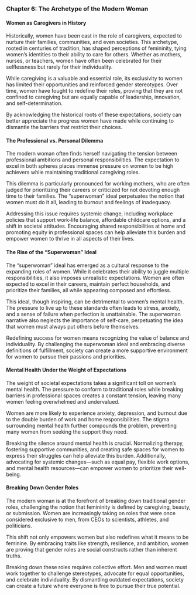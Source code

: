 ### Chapter 6: The Archetype of the Modern Woman  

#### **Women as Caregivers in History**  

Historically, women have been cast in the role of caregivers, expected to nurture their families, communities, and even societies. This archetype, rooted in centuries of tradition, has shaped perceptions of femininity, tying women’s identities to their ability to care for others. Whether as mothers, nurses, or teachers, women have often been celebrated for their selflessness but rarely for their individuality.  

While caregiving is a valuable and essential role, its exclusivity to women has limited their opportunities and reinforced gender stereotypes. Over time, women have fought to redefine their roles, proving that they are not confined to caregiving but are equally capable of leadership, innovation, and self-determination.  

By acknowledging the historical roots of these expectations, society can better appreciate the progress women have made while continuing to dismantle the barriers that restrict their choices.  

#### **The Professional vs. Personal Dilemma**  

The modern woman often finds herself navigating the tension between professional ambitions and personal responsibilities. The expectation to excel in both spheres places immense pressure on women to be high achievers while maintaining traditional caregiving roles.  

This dilemma is particularly pronounced for working mothers, who are often judged for prioritizing their careers or criticized for not devoting enough time to their families. The “superwoman” ideal perpetuates the notion that women must do it all, leading to burnout and feelings of inadequacy.  

Addressing this issue requires systemic change, including workplace policies that support work-life balance, affordable childcare options, and a shift in societal attitudes. Encouraging shared responsibilities at home and promoting equity in professional spaces can help alleviate this burden and empower women to thrive in all aspects of their lives.  

#### **The Rise of the “Superwoman” Ideal**  

The “superwoman” ideal has emerged as a cultural response to the expanding roles of women. While it celebrates their ability to juggle multiple responsibilities, it also imposes unrealistic expectations. Women are often expected to excel in their careers, maintain perfect households, and prioritize their families, all while appearing composed and effortless.  

This ideal, though inspiring, can be detrimental to women’s mental health. The pressure to live up to these standards often leads to stress, anxiety, and a sense of failure when perfection is unattainable. The superwoman narrative also neglects the importance of self-care, perpetuating the idea that women must always put others before themselves.  

Redefining success for women means recognizing the value of balance and individuality. By challenging the superwoman ideal and embracing diverse definitions of fulfillment, society can create a more supportive environment for women to pursue their passions and priorities.  

#### **Mental Health Under the Weight of Expectations**  

The weight of societal expectations takes a significant toll on women’s mental health. The pressure to conform to traditional roles while breaking barriers in professional spaces creates a constant tension, leaving many women feeling overwhelmed and undervalued.  

Women are more likely to experience anxiety, depression, and burnout due to the double burden of work and home responsibilities. The stigma surrounding mental health further compounds the problem, preventing many women from seeking the support they need.  

Breaking the silence around mental health is crucial. Normalizing therapy, fostering supportive communities, and creating safe spaces for women to express their struggles can help alleviate this burden. Additionally, advocating for systemic changes—such as equal pay, flexible work options, and mental health resources—can empower women to prioritize their well-being.  

#### **Breaking Down Gender Roles**  

The modern woman is at the forefront of breaking down traditional gender roles, challenging the notion that femininity is defined by caregiving, beauty, or submission. Women are increasingly taking on roles that were once considered exclusive to men, from CEOs to scientists, athletes, and politicians.  

This shift not only empowers women but also redefines what it means to be feminine. By embracing traits like strength, resilience, and ambition, women are proving that gender roles are social constructs rather than inherent truths.  

Breaking down these roles requires collective effort. Men and women must work together to challenge stereotypes, advocate for equal opportunities, and celebrate individuality. By dismantling outdated expectations, society can create a future where everyone is free to pursue their true potential.  
